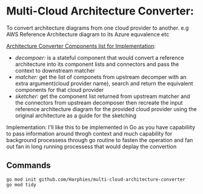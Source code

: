 # Multi-Cloud Architecture Converter: 

To convert architecture diagrams from one cloud provider to another. e.g AWS Reference Architecture diagram to its Azure equvalence etc

[Architecture Converter Components list for Implementation](https://drive.google.com/file/d/1h3RtRcJFahOQA3ERr9A1suhDTpturFXo/view?usp=sharing):
- *decompoer:* is a stateful component that would convert a reference architecture into its component lists and connectors and pass the context to downstream matcher
- *matcher:* get the list of componets from upstream decomper with an extra argument(cloud provider name), search and return the equivalent components for that cloud provider
- *sketcher:* get the component list returned from upstream matcher and the connectors from upstream decomposer then recreate the input reference architecture diagram for the provided cloud provider using the original architecture as a guide for the sketching

Implementation: I'll like this to be implemented in Go as you have capabiliity to pass information around throgh context and much capability for background processess through go routine to fasten the operation and fan out fan in long running processess that would deplay the convertion

## Commands

```
go mod init github.com/Harphies/multi-cloud-architecture-converter
go mod tidy
```